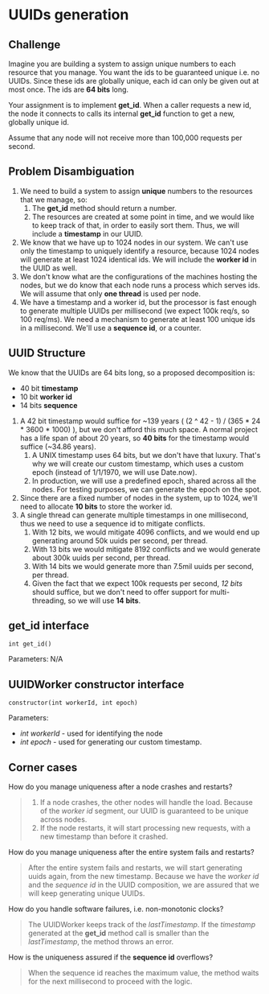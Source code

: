 # UUIDs generation

## Challenge

Imagine you are building a system to assign unique numbers to each resource that you manage. You want the ids to be guaranteed unique i.e. no UUIDs. Since these ids are globally unique, each id can only be given out at most once. The ids are **64 bits** long.

Your assignment is to implement **get_id**. When a caller requests a new id, the node it connects to calls its internal **get_id** function to get a new, globally unique id.

Assume that any node will not receive more than 100,000 requests per second.

## Problem Disambiguation

1. We need to build a system to assign **unique** numbers to the resources that we manage, so:
   1. The **get_id** method should return a number.
   2. The resources are created at some point in time, and we would like to keep track of that, in order to easily sort them. Thus, we will include a **timestamp** in our UUID.
2. We know that we have up to 1024 nodes in our system. We can't use only the timestamp to uniquely identify a resource, because 1024 nodes will generate at least 1024 identical ids. We will include the **worker id** in the UUID as well.
3. We don't know what are the configurations of the machines hosting the nodes, but we do know that each node runs a process which serves ids. We will assume that only **one thread** is used per node.
4. We have a timestamp and a worker id, but the processor is fast enough to generate multiple UUIDs per millisecond (we expect 100k req/s, so 100 req/ms). We need a mechanism to generate at least 100 unique ids in a millisecond. We'll use a **sequence id**, or a counter.

## UUID Structure

We know that the UUIDs are 64 bits long, so a proposed decomposition is:

- 40 bit **timestamp**
- 10 bit **worker id**
- 14 bits **sequence**

1. A 42 bit timestamp would suffice for ~139 years ( (2 ^ 42 - 1) / (365 \* 24 \* 3600 \* 1000) ), but we don't afford this much space. A normal project has a life span of about 20 years, so **40 bits** for the timestamp would suffice (~34.86 years).
   1. A UNIX timestamp uses 64 bits, but we don't have that luxury. That's why we will create our custom timestamp, which uses a custom epoch (instead of 1/1/1970, we will use Date.now).
   2. In production, we will use a predefined epoch, shared across all the nodes. For testing purposes, we can generate the epoch on the spot.
2. Since there are a fixed number of nodes in the system, up to 1024, we'll need to allocate **10 bits** to store the worker id.
3. A single thread can generate multiple timestamps in one millisecond, thus we need to use a sequence id to mitigate conflicts.
   1. With 12 bits, we would mitigate 4096 conflicts, and we would end up generating around 50k uuids per second, per thread.
   2. With 13 bits we would mitigate 8192 conflicts and we would generate about 300k uuids per second, per thread.
   3. With 14 bits we would generate more than 7.5mil uuids per second, per thread.
   4. Given the fact that we expect 100k requests per second, _12 bits_ should suffice, but we don't need to offer support for multi-threading, so we will use **14 bits**.

## get_id interface

`int get_id()`

Parameters: N/A

## UUIDWorker constructor interface

`constructor(int workerId, int epoch)`

Parameters:

- _int workerId_ - used for identifying the node
- _int epoch_ - used for generating our custom timestamp.

## Corner cases

How do you manage uniqueness after a node crashes and restarts?

> 1. If a node crashes, the other nodes will handle the load. Because of the _worker id_ segment, our UUID is guaranteed to be unique across nodes.
> 2. If the node restarts, it will start processing new requests, with a new timestamp than before it crashed.

How do you manage uniqueness after the entire system fails and restarts?

> After the entire system fails and restarts, we will start generating uuids again, from the new timestamp. Because we have the _worker id_ and the _sequence id_ in the UUID composition, we are assured that we will keep generating unique UUIDs.

How do you handle software failures, i.e. non-monotonic clocks?

> The UUIDWorker keeps track of the _lastTimestamp_. If the _timestamp_ generated at the **get_id** method call is smaller than the _lastTimestamp_, the method throws an error.

How is the uniqueness assured if the **sequence id** overflows?

> When the sequence id reaches the maximum value, the method waits for the next millisecond to proceed with the logic.
